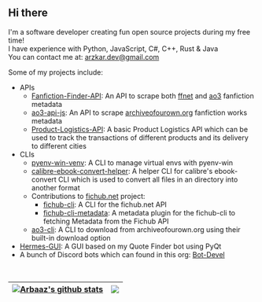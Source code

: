 ## Hi there

I'm a software developer creating fun open source projects during my free time!<br>
I have experience with Python, JavaScript, C#, C++, Rust & Java<br>
You can contact me at: arzkar.dev@gmail.com

Some of my projects include:

- APIs
    - [Fanfiction-Finder-API](https://github.com/arzkar/Fanfiction-Finder-API): An API to scrape both [ffnet](https://www.fanfiction.net/) and [ao3](https://archiveofourown.org/) fanfiction metadata
    - [ao3-api-js](https://github.com/arzkar/ao3-api-js):  An API to scrape [archiveofourown.org](https://archiveofourown.org/) fanfiction works metadata
    - [Product-Logistics-API](https://github.com/arzkar/Product-Logistics-API): A basic Product Logistics API which can be used to track the transactions of different products and its delivery to different cities
- CLIs
    - [pyenv-win-venv](https://github.com/pyenv-win/pyenv-win-venv): A CLI to manage virtual envs with pyenv-win
    - [calibre-ebook-convert-helper](https://github.com/arzkar/calibre-ebook-convert-helper): A helper CLI for calibre's ebook-convert CLI which is used to convert all files in an directory into another format
    - Contributions to [fichub.net](https://fichub.net/) project:
        - [fichub-cli](https://github.com/FicHub/fichub-cli): A CLI for the fichub.net API 
        - [fichub-cli-metadata](https://github.com/fichub-cli-contrib/fichub-cli-metadata): A metadata plugin for the fichub-cli to fetching Metadata from the Fichub API
    - [ao3-cli](https://github.com/arzkar/ao3-cli): A CLI to download from archiveofourown.org using their built-in download option
- [Hermes-GUI](https://github.com/arzkar/Hermes-GUI): A GUI based on my Quote Finder bot using PyQt
- A bunch of Discord bots which can found in this org: [Bot-Devel](https://github.com/Bot-Devel)
<br>

| <a href="https://github.com/anuraghazra/github-readme-stats"><img align="center" src="https://github-readme-stats.vercel.app/api?username=arzkar&show_icons=true&include_all_commits=true&theme=radical&hide_border=true" alt="Arbaaz's github stats" /></a> | <a href="https://github.com/anuraghazra/github-readme-stats"><img align="center" src="https://github-readme-stats.vercel.app/api/top-langs/?username=arzkar&layout=compact&theme=radical&hide_border=true&hide=jupyter%20notebook" /></a> |
| ------------- | ------------- |
